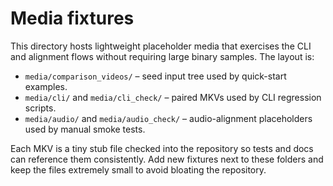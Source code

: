 # Media fixtures

This directory hosts lightweight placeholder media that exercises the CLI and
alignment flows without requiring large binary samples. The layout is:

- `media/comparison_videos/` – seed input tree used by quick-start examples.
- `media/cli/` and `media/cli_check/` – paired MKVs used by CLI regression
  scripts.
- `media/audio/` and `media/audio_check/` – audio-alignment placeholders used by
  manual smoke tests.

Each MKV is a tiny stub file checked into the repository so tests and docs can
reference them consistently. Add new fixtures next to these folders and keep the
files extremely small to avoid bloating the repository.
